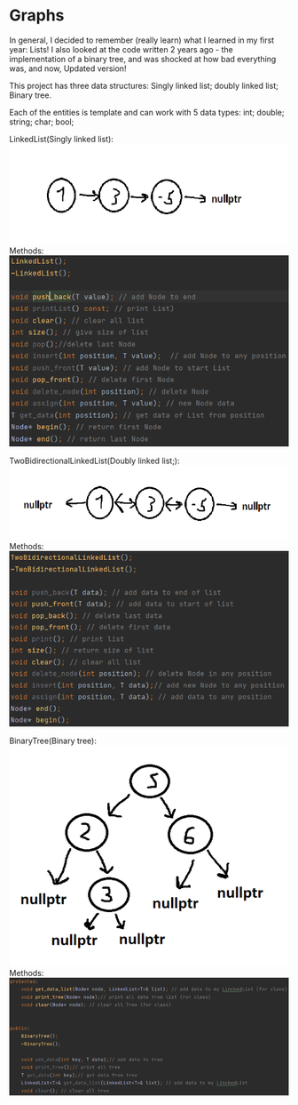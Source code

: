 # Graphs
In general, I decided to remember (really learn) what I learned in my first year: Lists! I also looked at the code written 2 years ago - the implementation of a binary tree, and was shocked at how bad everything was, and now, Updated version!

This project has three data structures: 
Singly linked list;
doubly linked list;
Binary tree.

 Each of the entities is template and can work with 5 data types:
int;
double;
string;
char;
bool;

LinkedList(Singly linked list):
![Image text](Page/LinkedList.PNG)
Methods:
![Image text](Page/LinkedListMeth.png)


TwoBidirectionalLinkedList(Doubly linked list;):
![Image text](Page/SecondList.png)
Methods:
![Image text](Page/SecondListMeth.png)


BinaryTree(Binary tree):
![Image text](Page/BinaryTree.png)
Methods:
![Image text](Page/BinaryTreeMeth.png)
